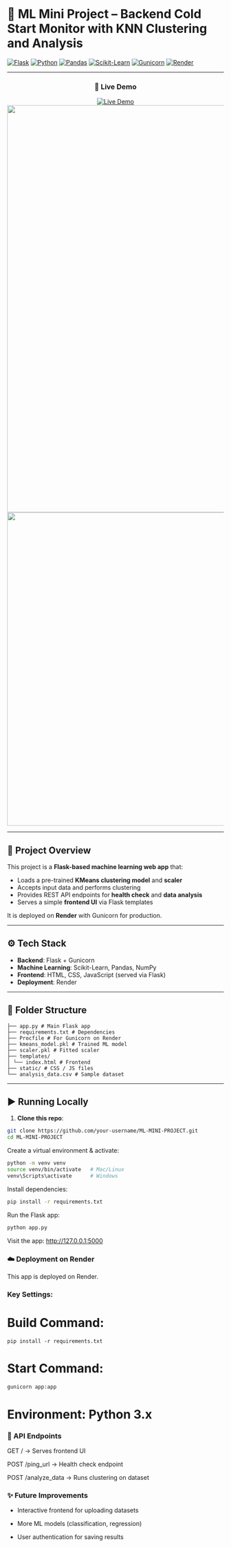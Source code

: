 # 🧠 ML Mini Project – Backend Cold Start Monitor with KNN Clustering and Analysis

[![Flask](https://img.shields.io/badge/Flask-000000?style=for-the-badge&logo=flask&logoColor=white)](https://flask.palletsprojects.com/)
[![Python](https://img.shields.io/badge/Python-3776AB?style=for-the-badge&logo=python&logoColor=white)](https://www.python.org/)
[![Pandas](https://img.shields.io/badge/Pandas-150458?style=for-the-badge&logo=pandas&logoColor=white)](https://pandas.pydata.org/)
[![Scikit-Learn](https://img.shields.io/badge/Scikit--Learn-F7931E?style=for-the-badge&logo=scikitlearn&logoColor=white)](https://scikit-learn.org/)
[![Gunicorn](https://img.shields.io/badge/Gunicorn-499848?style=for-the-badge&logo=gunicorn&logoColor=white)](https://gunicorn.org/)
[![Render](https://img.shields.io/badge/Render-000000?style=for-the-badge&logo=render&logoColor=white)](https://render.com/)

---

<div align="center">

### 🚀 Live Demo

<a href="https://ml-mini-project-ehri.onrender.com" target="_blank">
  <img src="https://img.shields.io/badge/%20Deployed-FF4088?style=for-the-badge&logo=render&logoColor=white" alt="Live Demo"/>
</a>
<img width="1912" height="946" alt="image" src="https://github.com/user-attachments/assets/68578406-2958-492a-be76-355cfb6b9206" />
<img width="1911" height="728" alt="image" src="https://github.com/user-attachments/assets/a122ac81-e5c0-438f-827b-bace5f62e8b0" />


</div>

---

## 📌 Project Overview

This project is a **Flask-based machine learning web app** that:
- Loads a pre-trained **KMeans clustering model** and **scaler**
- Accepts input data and performs clustering
- Provides REST API endpoints for **health check** and **data analysis**
- Serves a simple **frontend UI** via Flask templates

It is deployed on **Render** with Gunicorn for production.

---

## ⚙️ Tech Stack

- **Backend**: Flask + Gunicorn  
- **Machine Learning**: Scikit-Learn, Pandas, NumPy  
- **Frontend**: HTML, CSS, JavaScript (served via Flask)  
- **Deployment**: Render  

---

## 📂 Folder Structure
```
├── app.py # Main Flask app
├── requirements.txt # Dependencies
├── Procfile # For Gunicorn on Render
├── kmeans_model.pkl # Trained ML model
├── scaler.pkl # Fitted scaler
├── templates/
│ └── index.html # Frontend
├── static/ # CSS / JS files
└── analysis_data.csv # Sample dataset
```
---

## ▶️ Running Locally

1. **Clone this repo**:

```bash
git clone https://github.com/your-username/ML-MINI-PROJECT.git
cd ML-MINI-PROJECT
```
Create a virtual environment & activate:
```bash
python -m venv venv
source venv/bin/activate   # Mac/Linux
venv\Scripts\activate      # Windows
```
Install dependencies:
```bash
pip install -r requirements.txt
```
Run the Flask app:
```bash
python app.py
```
Visit the app: http://127.0.0.1:5000

### ☁️ Deployment on Render
This app is deployed on Render.

### Key Settings:

# Build Command: 
```
pip install -r requirements.txt
```
# Start Command: 
```bash
gunicorn app:app
```
# Environment: Python 3.x


### 📡 API Endpoints
GET / → Serves frontend UI

POST /ping_url → Health check endpoint

POST /analyze_data → Runs clustering on dataset

### ✨ Future Improvements
- Interactive frontend for uploading datasets

- More ML models (classification, regression)

- User authentication for saving results

